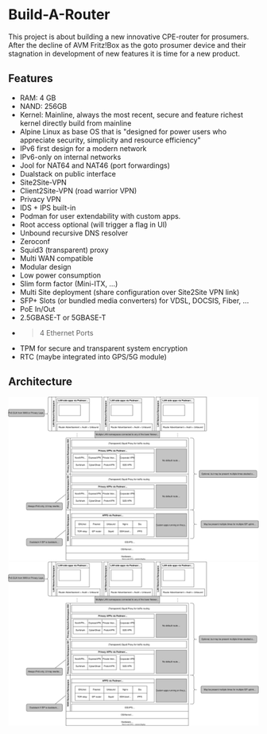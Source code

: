 # Build-A-Router

This project is about building a new innovative CPE-router for prosumers. After the decline of AVM Fritz!Box as the goto prosumer device and their stagnation in development of new features it is time for a new product.

## Features

* RAM: 4 GB
* NAND: 256GB
* Kernel: Mainline, always the most recent, secure and feature richest kernel directly build from mainline
* Alpine Linux as base OS that is "designed for power users who appreciate security, simplicity and resource efficiency"
* IPv6 first design for a modern network
* IPv6-only on internal networks
* Jool for NAT64 and NAT46 (port forwardings)
* Dualstack on public interface
* Site2Site-VPN
* Client2Site-VPN (road warrior VPN)
* Privacy VPN
* IDS + IPS built-in
* Podman for user extendability with custom apps.
* Root access optional (will trigger a flag in UI)
* Unbound recursive DNS resolver
* Zeroconf
* Squid3 (transparent) proxy
* Multi WAN compatible
* Modular design
* Low power consumption
* Slim form factor (Mini-ITX, ...)
* Multi Site deployment (share configuration over Site2Site VPN link)
* SFP+ Slots (or bundled media converters) for VDSL, DOCSIS, Fiber, ...
* PoE In/Out
* 2.5GBASE-T or 5GBASE-T
* >4 Ethernet Ports
* TPM for secure and transparent system encryption
* RTC (maybe integrated into GPS/5G module)

## Architecture

![architecture diagram of the Build-A-Router project](./architecture/overview.svg)
<img src="./architecture/overview.svg">
